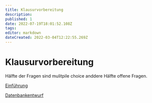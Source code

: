 ```yaml
---
title: Klausurvorbereitung
description: 
published: 1
date: 2022-07-19T18:01:52.108Z
tags: 
editor: markdown
dateCreated: 2022-03-04T12:22:55.269Z
---
```


# Klausurvorbereitung
Hälfte der Fragen sind mulitpile choice anddere Hälfte offene Fragen.

[Einführung](/fom/semester-2/datenbankmanagement/einführung)

[Datenbankentwurf](/fom/semester-2/datenbankmanagement/02_datenbankentwurf.md)

<!-- weiter mit Skript 04 -->

